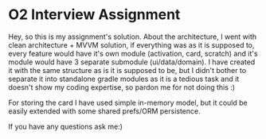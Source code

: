 # O2 Interview Assignment

Hey, so this is my assignment's solution. About the architecture, I went 
with clean architecture + MVVM solution, if everything was as it is supposed to, every feature
would have it's own module (activation, card, scratch) and it's module would have 3 separate submodule (ui/data/domain).
I have created it with the same structure as is it is supposed to be, but I didn't bother to separate it 
into standalone gradle modules as it is a tedious task and it doesn't show my coding expertise, so pardon me for not doing this :)

For storing the card I have used simple in-memory model, but it could be easily extended with some shared prefs/ORM
persistence.

If you have any questions ask me:)